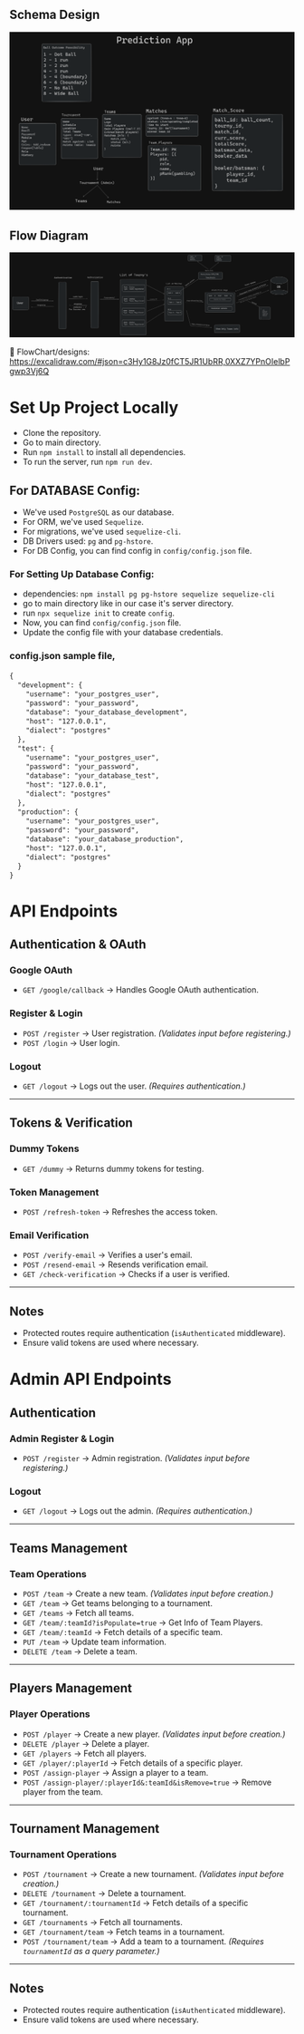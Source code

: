 ## Schema Design
![Schema-Design](./assets/Schema-Chart.png)

## Flow Diagram
![Flow-Diagram](./assets/Flow-Diagram.png)

🔗 FlowChart/designs: https://excalidraw.com/#json=c3Hy1G8Jz0fCT5JR1UbRR,0XXZ7YPnOIelbPgwp3Vj6Q

# Set Up Project Locally

- Clone the repository.
- Go to main directory.
- Run `npm install` to install all dependencies.
- To run the server, run `npm run dev`.

## For DATABASE Config:
- We've used `PostgreSQL` as our database.
- For ORM, we've used `Sequelize`.
- For migrations, we've used `sequelize-cli`.
- DB Drivers used: `pg` and `pg-hstore`.
- For DB Config, you can find config in `config/config.json` file.

### For Setting Up Database Config:
- dependencies: `npm install pg pg-hstore sequelize sequelize-cli`
- go to main directory like in our case it's server directory.
- run `npx sequelize init` to create `config`.
- Now, you can find `config/config.json` file.
- Update the config file with your database credentials.

### config.json sample file,
```
{
  "development": {
    "username": "your_postgres_user",
    "password": "your_password",
    "database": "your_database_development",
    "host": "127.0.0.1",
    "dialect": "postgres"
  },
  "test": {
    "username": "your_postgres_user",
    "password": "your_password",
    "database": "your_database_test",
    "host": "127.0.0.1",
    "dialect": "postgres"
  },
  "production": {
    "username": "your_postgres_user",
    "password": "your_password",
    "database": "your_database_production",
    "host": "127.0.0.1",
    "dialect": "postgres"
  }
}
```

# API Endpoints

## Authentication & OAuth

### Google OAuth
- `GET /google/callback` → Handles Google OAuth authentication.

### Register & Login
- `POST /register` → User registration. *(Validates input before registering.)*
- `POST /login` → User login.

### Logout
- `GET /logout` → Logs out the user. *(Requires authentication.)*

---

## Tokens & Verification

### Dummy Tokens
- `GET /dummy` → Returns dummy tokens for testing.

### Token Management
- `POST /refresh-token` → Refreshes the access token.

### Email Verification
- `POST /verify-email` → Verifies a user's email.
- `POST /resend-email` → Resends verification email.
- `GET /check-verification` → Checks if a user is verified.

---

## Notes
- Protected routes require authentication (`isAuthenticated` middleware).
- Ensure valid tokens are used where necessary.

# Admin API Endpoints

## Authentication

### Admin Register & Login
- `POST /register` → Admin registration. *(Validates input before registering.)*

### Logout
- `GET /logout` → Logs out the admin. *(Requires authentication.)*

---

## Teams Management

### Team Operations
- `POST /team` → Create a new team. *(Validates input before creation.)*
- `GET /team` → Get teams belonging to a tournament.
- `GET /teams` → Fetch all teams.
- `GET /team/:teamId?isPopulate=true` → Get Info of Team Players.
- `GET /team/:teamId` → Fetch details of a specific team.
- `PUT /team` → Update team information.
- `DELETE /team` → Delete a team.

---

## Players Management

### Player Operations
- `POST /player` → Create a new player. *(Validates input before creation.)*
- `DELETE /player` → Delete a player.
- `GET /players` → Fetch all players.
- `GET /player/:playerId` → Fetch details of a specific player.
- `POST /assign-player` → Assign a player to a team.
- `POST /assign-player/:playerId&:teamId&isRemove=true` → Remove player from the team.

---

## Tournament Management

### Tournament Operations
- `POST /tournament` → Create a new tournament. *(Validates input before creation.)*
- `DELETE /tournament` → Delete a tournament.
- `GET /tournament/:tournamentId` → Fetch details of a specific tournament.
- `GET /tournaments` → Fetch all tournaments.
- `GET /tournament/team` → Fetch teams in a tournament.
- `POST /tournament/team` → Add a team to a tournament. *(Requires `tournamentId` as a query parameter.)*

---

## Notes
- Protected routes require authentication (`isAuthenticated` middleware).
- Ensure valid tokens are used where necessary.

